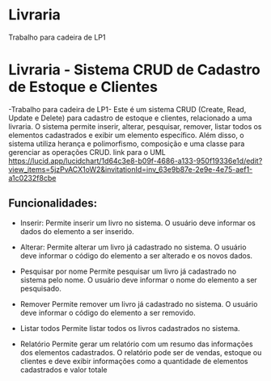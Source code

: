 # Livraria
Trabalho para cadeira de LP1
# Livraria - Sistema CRUD de Cadastro de Estoque e Clientes
-Trabalho para cadeira de LP1-
Este é um sistema CRUD (Create, Read, Update e Delete) para cadastro de estoque e clientes, relacionado a uma livraria. O sistema permite inserir, alterar, pesquisar, remover, listar todos os elementos cadastrados e exibir um elemento específico. Além disso, o sistema utiliza herança e polimorfismo, composição e uma classe para gerenciar as operações CRUD.
link para o UML https://lucid.app/lucidchart/1d64c3e8-b09f-4686-a133-950f19336e1d/edit?view_items=5jzPvACX1oW2&invitationId=inv_63e9b87e-2e9e-4e75-aef1-a1c0232f8cbe 

## Funcionalidades:

- Inserir:
Permite inserir um livro no sistema. O usuário deve informar os dados do elemento a ser inserido.

- Alterar:
Permite alterar um livro já cadastrado no sistema. O usuário deve informar o código do elemento a ser alterado e os novos dados.

- Pesquisar por nome
Permite pesquisar um livro já cadastrado no sistema pelo nome. O usuário deve informar o nome do elemento a ser pesquisado.

- Remover
Permite remover um livro já cadastrado no sistema. O usuário deve informar o código do elemento a ser removido.

- Listar todos
Permite listar todos os livros cadastrados no sistema.

- Relatório
Permite gerar um relatório com um resumo das informações dos elementos cadastrados. O relatório pode ser de vendas, estoque ou clientes e deve exibir informações como a quantidade de elementos cadastrados e valor totale
